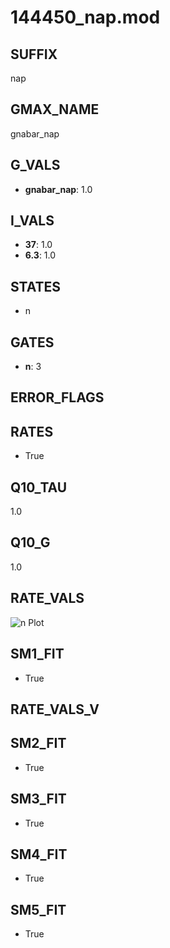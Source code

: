 # 144450_nap.mod

## SUFFIX

nap

## GMAX_NAME

gnabar_nap

## G_VALS

- **gnabar_nap**: 1.0

## I_VALS

- **37**: 1.0
- **6.3**: 1.0

## STATES

- n

## GATES

- **n**: 3

## ERROR_FLAGS


## RATES

- True

## Q10_TAU

1.0

## Q10_G

1.0

## RATE_VALS

![n Plot](/Users/pbozelos/Dropbox/icg-Chai-Panos/supermodels/output_markdown_files/Na/144450_nap.mod/images/n.png)

## SM1_FIT

- True

## RATE_VALS_V

## SM2_FIT

- True

## SM3_FIT

- True

## SM4_FIT

- True

## SM5_FIT

- True

